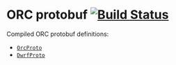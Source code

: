 # ORC protobuf [![Build Status](https://travis-ci.org/prestosql/orc-protobuf.svg?branch=master)](https://travis-ci.org/prestosql/orc-protobuf)

Compiled ORC protobuf definitions:

* [`OrcProto`](https://github.com/apache/orc/blob/master/proto/orc_proto.proto)
* [`DwrfProto`](https://github.com/facebookarchive/hive-dwrf/blob/master/hive-dwrf/src/main/resources/protobuf/com/facebook/hive/orc/orc_proto.proto) 
